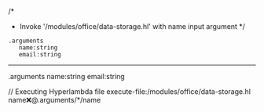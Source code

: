 /*
 * Invoke '/modules/office/data-storage.hl' with name input argument
 */
```hyperlambda
.arguments
   name:string
   email:string
```
---
.arguments
   name:string
   email:string

// Executing Hyperlambda file
execute-file:/modules/office/data-storage.hl
   name:x:@.arguments/*/name
